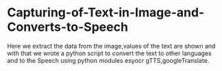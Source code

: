 # Capturing-of-Text-in-Image-and-Converts-to-Speech

Here we extract the data from the image,values of the text are shown and with that we wrote a python script to convert the text to other languages and to the Speech using python modules esyocr gTTS,googleTranslate.
